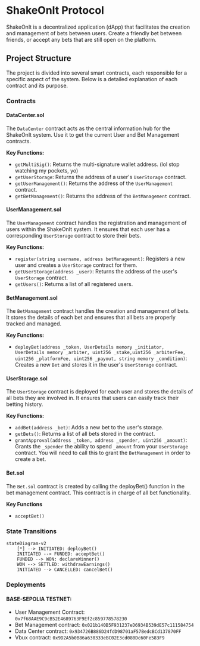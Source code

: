 # ShakeOnIt Protocol

ShakeOnIt is a decentralized application (dApp) that facilitates the creation and management of bets between users. Create a friendly bet between friends, or accept any bets that are still open on the platform.

## Project Structure

The project is divided into several smart contracts, each responsible for a specific aspect of the system. Below is a detailed explanation of each contract and its purpose.

### Contracts

#### DataCenter.sol

The `DataCenter` contract acts as the central information hub for the ShakeOnIt system. Use it to get the current User and Bet Management contracts.

**Key Functions:**

- `getMultiSig()`: Returns the multi-signature wallet address. (lol stop watching my pockets, yo)
- `getUserStorage`: Returns the address of a user's `UserStorage` contract.
- `getUserManagement()`: Returns the address of the `UserManagement` contract.
- `getBetManagement()`: Returns the address of the `BetManagement` contract.

#### UserManagement.sol

The `UserManagement` contract handles the registration and management of users within the ShakeOnIt system. It ensures that each user has a corresponding `UserStorage` contract to store their bets.

**Key Functions:**

- `register(string username, address betManagement)`: Registers a new user and creates a `UserStorage` contract for them.
- `getUserStorage(address _user)`: Returns the address of the user's `UserStorage` contract.
- `getUsers()`: Returns a list of all registered users.

#### BetManagement.sol

The `BetManagement` contract handles the creation and management of bets. It stores the details of each bet and ensures that all bets are properly tracked and managed.

**Key Functions:**

- `deployBet(address _token, UserDetails memory _initiator, UserDetails memory _arbiter, uint256 _stake,uint256 _arbiterFee, uint256 _platformFee, uint256 _payout, string memory _condition)`: Creates a new `Bet` and stores it in the user's `UserStorage` contract.

#### UserStorage.sol

The `UserStorage` contract is deployed for each user and stores the details of all bets they are involved in. It ensures that users can easily track their betting history.

**Key Functions:**

- `addBet(address _bet)`: Adds a new bet to the user's storage.
- `getBets()`: Returns a list of all bets stored in the contract.
- `grantApproval(address _token, address _spender, uint256 _amount)`: Grants the `_spender` the ability to spend `_amount` from your `UserStorage` contract. You will need to call this to grant the `BetManagement` in order to create a bet.

#### Bet.sol

The `Bet.sol` contract is created by calling the deployBet() function in the bet management contract. This contract is in charge of all bet functionality.

**Key Functions**

- `acceptBet()`

### State Transitions
```mermaid
stateDiagram-v2
    [*] --> INITIATED: deployBet()
    INITIATED --> FUNDED: acceptBet()
    FUNDED --> WON: declareWinner()
    WON --> SETTLED: withdrawEarnings()
    INITIATED --> CANCELLED: cancelBet()
```


### Deployments
#### BASE-SEPOLIA TESTNET:

- User Management Contract: ```0x7f68AAE9C9cB52E4689763F9Ef2c859778578230```
- Bet Management contract: ```0x021b140B5F931237eD6934B539dE57c111584754```
- Data Center contract: ```0x934726B886D24fdD98701aF57BedcBCd137870FF```
- Vbux contract: ```0x9D2A5b0B86a630333eBC02E3cd080Dc60Fe583F9```